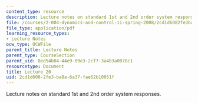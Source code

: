 ```yaml
---
content_type: resource
description: Lecture notes on standard 1st and 2nd order system responses.
file: /courses/2-004-dynamics-and-control-ii-spring-2008/2cd1d6082fe3ba8a6a37fae62b10051f_lecture_20.pdf
file_type: application/pdf
learning_resource_types:
- Lecture Notes
ocw_type: OCWFile
parent_title: Lecture Notes
parent_type: CourseSection
parent_uid: 8ed54b04-44e9-89e3-2cf7-3a4b3a0078c1
resourcetype: Document
title: Lecture 20
uid: 2cd1d608-2fe3-ba8a-6a37-fae62b10051f
---
```

Lecture notes on standard 1st and 2nd order system responses.


